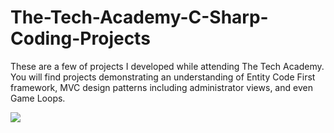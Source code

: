# The-Tech-Academy-C-Sharp-Coding-Projects

These are a few of projects I developed while attending The Tech Academy. You will find projects demonstrating an understanding of Entity Code First framework, MVC design patterns including administrator views, and even Game Loops.

![](https://github.com/clobslee/The-Tech-Academy-C-Sharp-Coding-Projects/blob/master/MVCPractical/autoquote.png)


